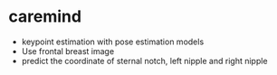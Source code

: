 # caremind

- keypoint estimation with pose estimation models
- Use frontal breast image
- predict the coordinate of sternal notch, left nipple and right nipple
